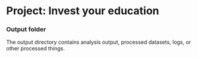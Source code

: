 # Project: Invest your education
### Output folder

The output directory contains analysis output, processed datasets, logs, or other processed things.

